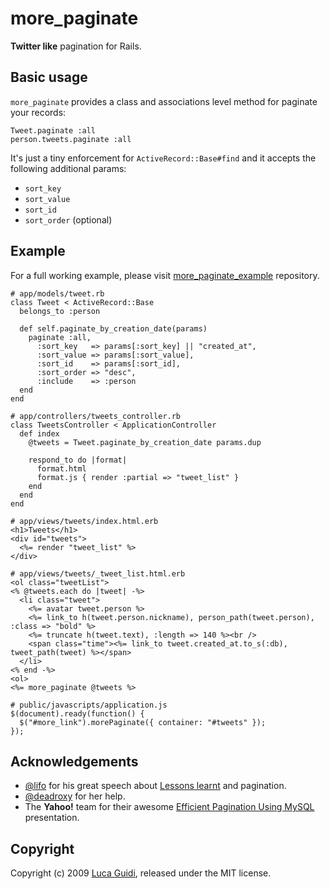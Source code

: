 more_paginate
=============

**Twitter like** pagination for Rails.

Basic usage
-----------

`more_paginate` provides a class and associations level method for paginate your records:

    Tweet.paginate :all
    person.tweets.paginate :all

It's just a tiny enforcement for `ActiveRecord::Base#find` and it accepts the following additional params:

* `sort_key`
* `sort_value`
* `sort_id`
* `sort_order` (optional)

Example
-------

For a full working example, please visit [more\_paginate\_example](http://github.com/jodosha/more_paginate_example) repository.

    # app/models/tweet.rb
    class Tweet < ActiveRecord::Base
      belongs_to :person

      def self.paginate_by_creation_date(params)
        paginate :all,
          :sort_key   => params[:sort_key] || "created_at",
          :sort_value => params[:sort_value],
          :sort_id    => params[:sort_id],
          :sort_order => "desc",
          :include    => :person
      end
    end

    # app/controllers/tweets_controller.rb
    class TweetsController < ApplicationController
      def index
        @tweets = Tweet.paginate_by_creation_date params.dup

        respond_to do |format|
          format.html
          format.js { render :partial => "tweet_list" }
        end
      end
    end

    # app/views/tweets/index.html.erb
    <h1>Tweets</h1>
    <div id="tweets">
      <%= render "tweet_list" %>
    </div>

    # app/views/tweets/_tweet_list.html.erb
    <ol class="tweetList">
    <% @tweets.each do |tweet| -%>
      <li class="tweet">
        <%= avatar tweet.person %>
        <%= link_to h(tweet.person.nickname), person_path(tweet.person), :class => "bold" %>
        <%= truncate h(tweet.text), :length => 140 %><br />
        <span class="time"><%= link_to tweet.created_at.to_s(:db), tweet_path(tweet) %></span>
      </li>
    <% end -%>
    <ol>
    <%= more_paginate @tweets %>

    # public/javascripts/application.js
    $(document).ready(function() {
      $("#more_link").morePaginate({ container: "#tweets" });
    });

Acknowledgements
----------------

* [@lifo](http://twitter.com/lifo) for his great speech about [Lessons learnt](http://m.onkey.org/lessons_learnt_2009.pdf) and pagination.
* [@deadroxy](http://twitter.com/deadroxy) for her help.
* The **Yahoo!** team for their awesome [Efficient Pagination Using MySQL](http://www.scribd.com/doc/14683263/Efficient-Pagination-Using-MySQL) presentation.

Copyright
---------

Copyright (c) 2009 [Luca Guidi](http://lucaguidi.com), released under the MIT license.
